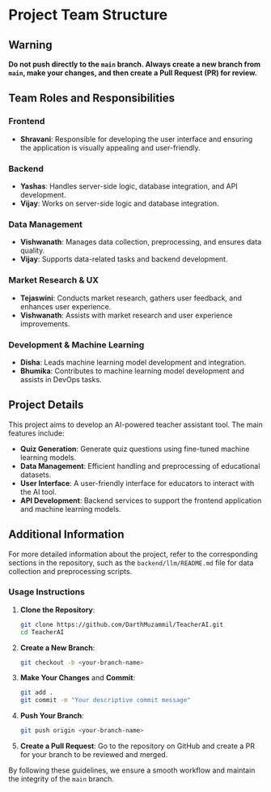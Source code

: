 # Project Team Structure

## Warning
**Do not push directly to the `main` branch. Always create a new branch from `main`, make your changes, and then create a Pull Request (PR) for review.**

## Team Roles and Responsibilities

### Frontend
- **Shravani**: Responsible for developing the user interface and ensuring the application is visually appealing and user-friendly.

### Backend
- **Yashas**: Handles server-side logic, database integration, and API development.
- **Vijay**: Works on server-side logic and database integration.

### Data Management
- **Vishwanath**: Manages data collection, preprocessing, and ensures data quality.
- **Vijay**: Supports data-related tasks and backend development.

### Market Research & UX
- **Tejaswini**: Conducts market research, gathers user feedback, and enhances user experience.
- **Vishwanath**: Assists with market research and user experience improvements.

### Development & Machine Learning
- **Disha**: Leads machine learning model development and integration.
- **Bhumika**: Contributes to machine learning model development and assists in DevOps tasks.

## Project Details
This project aims to develop an AI-powered teacher assistant tool. The main features include:
- **Quiz Generation**: Generate quiz questions using fine-tuned machine learning models.
- **Data Management**: Efficient handling and preprocessing of educational datasets.
- **User Interface**: A user-friendly interface for educators to interact with the AI tool.
- **API Development**: Backend services to support the frontend application and machine learning models.

## Additional Information
For more detailed information about the project, refer to the corresponding sections in the repository, such as the `backend/llm/README.md` file for data collection and preprocessing scripts.

### Usage Instructions
1. **Clone the Repository**:
    ```bash
    git clone https://github.com/DarthMuzammil/TeacherAI.git
    cd TeacherAI
    ```

2. **Create a New Branch**:
    ```bash
    git checkout -b <your-branch-name>
    ```

3. **Make Your Changes** and **Commit**:
    ```bash
    git add .
    git commit -m "Your descriptive commit message"
    ```

4. **Push Your Branch**:
    ```bash
    git push origin <your-branch-name>
    ```

5. **Create a Pull Request**: Go to the repository on GitHub and create a PR for your branch to be reviewed and merged.

By following these guidelines, we ensure a smooth workflow and maintain the integrity of the `main` branch.
